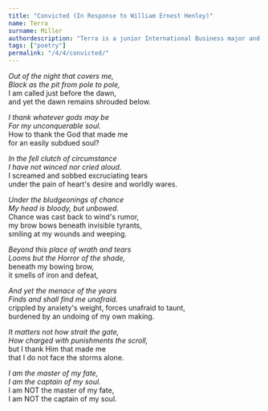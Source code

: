 ```yaml
---
title: "Convicted (In Response to William Ernest Henley)"
name: Terra
surname: Miller
authordescription: "Terra is a junior International Business major and Creative Writing minor at Palm Beach Atlantic University."
tags: ["poetry"]
permalink: "/4/4/convicted/"
---
```

*Out of the night that covers me,*\
*Black as the pit from pole to pole,*\
I am called just before the dawn,\
and yet the dawn remains shrouded below.

*I thank whatever gods may be*\
*For my unconquerable soul.*\
How to thank the God that made me\
for an easily subdued soul?

*In the fell clutch of circumstance*\
*I have not winced nor cried aloud.*\
I screamed and sobbed excruciating tears\
under the pain of heart's desire and worldly wares.

*Under the bludgeonings of chance*\
*My head is bloody, but unbowed.*\
Chance was cast back to wind's rumor,\
my brow bows beneath invisible tyrants,\
smiling at my wounds and weeping.

*Beyond this place of wrath and tears*\
*Looms but the Horror of the shade,*\
beneath my bowing brow,\
it smells of iron and defeat,

*And yet the menace of the years*\
*Finds and shall find me unafraid.*\
crippled by anxiety's weight, forces unafraid to taunt,\
burdened by an undoing of my own making.

*It matters not how strait the gate,*\
*How charged with punishments the scroll,*\
but I thank Him that made me\
that I do not face the storms alone.

*I am the master of my fate,*\
*I am the captain of my soul.*\
I am NOT the master of my fate,\
I am NOT the captain of my soul.